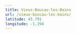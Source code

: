 ```yaml
---
title: Vieux-Boucau-les-Bains
url: /vieux-boucau-les-bains/
latitude: 43.791
longitude: -1.394
---
```


